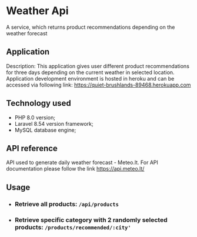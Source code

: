 # Weather Api

A service, which returns product recommendations depending on the weather forecast

## Application

Description: This application gives user different product recommendations for three days depending on the current weather in selected location.
Application development environment is hosted in heroku and can be accessed via following link: https://quiet-brushlands-89468.herokuapp.com

## Technology used

-   PHP 8.0 version;
-   Laravel 8.54 version framework;
-   MySQL database engine;

## API reference

API used to generate daily weather forecast - Meteo.lt. For API documentation please follow the link
https://api.meteo.lt/

## Usage

-   ### Retrieve all products: `/api/products`

-   ### Retrieve specific category with 2 randomly selected products: `/products/recommended/:city'`
